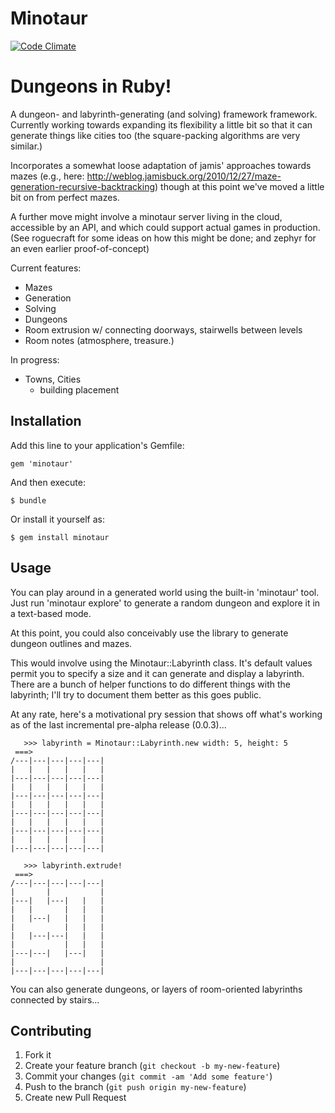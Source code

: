 # Minotaur

[![Code Climate](https://codeclimate.com/badge.png)](https://codeclimate.com/github/deepcerulean/minotaur)

# Dungeons in Ruby!

A dungeon- and labyrinth-generating (and solving) framework framework. Currently working towards expanding its flexibility a little bit so that it can generate things like cities too (the square-packing algorithms are very similar.)

Incorporates a somewhat loose adaptation of jamis' approaches towards mazes
(e.g., here: http://weblog.jamisbuck.org/2010/12/27/maze-generation-recursive-backtracking) though at this point we've moved a little bit on from perfect mazes.

A further move might involve a minotaur server living in the cloud, accessible by an API, and which could support actual games in production. (See roguecraft for some ideas on how this might be done; and zephyr for an even earlier proof-of-concept)

Current features:

  - Mazes
   - Generation
   - Solving
  - Dungeons
   - Room extrusion w/ connecting doorways, stairwells between levels
   - Room notes (atmosphere, treasure.)

In progress:

  - Towns, Cities
    - building placement


## Installation

Add this line to your application's Gemfile:

    gem 'minotaur'

And then execute:

    $ bundle

Or install it yourself as:

    $ gem install minotaur

## Usage

You can play around in a generated world using the built-in 'minotaur' tool. Just run 'minotaur explore' to generate
a random dungeon and explore it in a text-based mode.

At this point, you could also conceivably use the library to generate dungeon outlines and mazes.

This would involve using the Minotaur::Labyrinth class. It's default values permit you to specify
a size and it can generate and display a labyrinth. There are a bunch of helper functions to do different
things with the labyrinth; I'll try to document them better as this goes public.

At any rate, here's a motivational pry session that shows off what's working as of the last incremental
pre-alpha release (0.0.3)...

       >>> labyrinth = Minotaur::Labyrinth.new width: 5, height: 5
     ===>
    /---|---|---|---|---|
    |   |   |   |   |   |
    |---|---|---|---|---|
    |   |   |   |   |   |
    |---|---|---|---|---|
    |   |   |   |   |   |
    |---|---|---|---|---|
    |   |   |   |   |   |
    |---|---|---|---|---|
    |   |   |   |   |   |
    |---|---|---|---|---|

       >>> labyrinth.extrude!
     ===>
    /---|---|---|---|---|
    |       |           |
    |---|   |---|   |   |
    |   |       |   |   |
    |   |---|   |   |   |
    |           |   |   |
    |   |---|---|   |   |
    |           |   |   |
    |---|---|   |---|   |
    |                   |
    |---|---|---|---|---|

You can also generate dungeons, or layers of room-oriented labyrinths connected by stairs... 


## Contributing

1. Fork it
2. Create your feature branch (`git checkout -b my-new-feature`)
3. Commit your changes (`git commit -am 'Add some feature'`)
4. Push to the branch (`git push origin my-new-feature`)
5. Create new Pull Request

